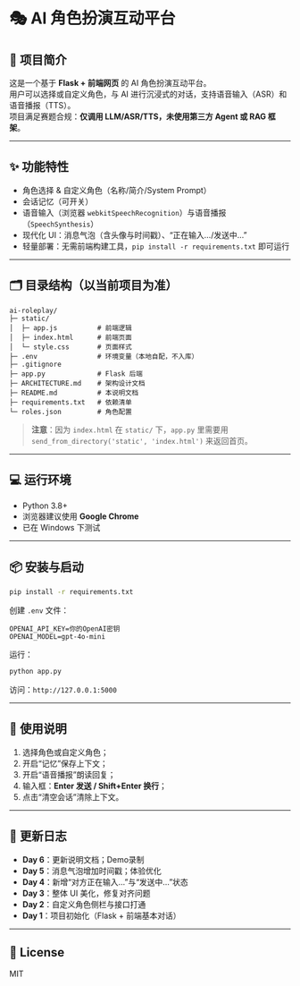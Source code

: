 # 🎭 AI 角色扮演互动平台

## 📖 项目简介
这是一个基于 **Flask + 前端网页** 的 AI 角色扮演互动平台。  
用户可以选择或自定义角色，与 AI 进行沉浸式的对话，支持语音输入（ASR）和语音播报（TTS）。  
项目满足赛题合规：**仅调用 LLM/ASR/TTS，未使用第三方 Agent 或 RAG 框架**。

---

## ✨ 功能特性
- 角色选择 & 自定义角色（名称/简介/System Prompt）
- 会话记忆（可开关）
- 语音输入（浏览器 `webkitSpeechRecognition`）与语音播报（`SpeechSynthesis`）
- 现代化 UI：消息气泡（含头像与时间戳）、“正在输入…/发送中…”
- 轻量部署：无需前端构建工具，`pip install -r requirements.txt` 即可运行

---

## 🗂 目录结构（以当前项目为准）
```
ai-roleplay/
├─ static/
│  ├─ app.js          # 前端逻辑
│  ├─ index.html      # 前端页面
│  └─ style.css       # 页面样式
├─ .env               # 环境变量（本地自配，不入库）
├─ .gitignore
├─ app.py             # Flask 后端
├─ ARCHITECTURE.md    # 架构设计文档
├─ README.md          # 本说明文档
├─ requirements.txt   # 依赖清单
└─ roles.json         # 角色配置
```

> **注意**：因为 `index.html` 在 `static/` 下，`app.py` 里需要用 `send_from_directory('static', 'index.html')` 来返回首页。

---

## 💻 运行环境
- Python 3.8+
- 浏览器建议使用 **Google Chrome**
- 已在 Windows 下测试

---

## 📦 安装与启动
```bash
pip install -r requirements.txt
```

创建 `.env` 文件：
```env
OPENAI_API_KEY=你的OpenAI密钥
OPENAI_MODEL=gpt-4o-mini
```

运行：
```bash
python app.py
```
访问：`http://127.0.0.1:5000`

---

## 🚀 使用说明
1. 选择角色或自定义角色；  
2. 开启“记忆”保存上下文；  
3. 开启“语音播报”朗读回复；  
4. 输入框：**Enter 发送 / Shift+Enter 换行**；  
5. 点击“清空会话”清除上下文。

---

## 📝 更新日志
- **Day 6**：更新说明文档；Demo录制  
- **Day 5**：消息气泡增加时间戳；体验优化  
- **Day 4**：新增“对方正在输入…”与“发送中…”状态  
- **Day 3**：整体 UI 美化，修复对齐问题  
- **Day 2**：自定义角色侧栏与接口打通  
- **Day 1**：项目初始化（Flask + 前端基本对话）

---

## 📄 License
MIT
